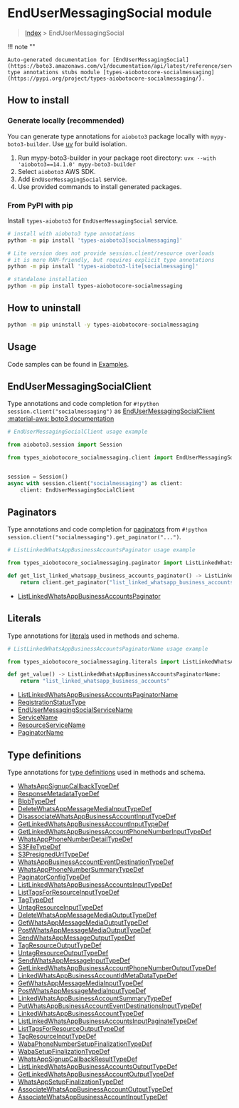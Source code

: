 # EndUserMessagingSocial module

> [Index](../README.md) > EndUserMessagingSocial


!!! note ""

    Auto-generated documentation for [EndUserMessagingSocial](https://boto3.amazonaws.com/v1/documentation/api/latest/reference/services/socialmessaging.html#endusermessagingsocial)
    type annotations stubs module [types-aiobotocore-socialmessaging](https://pypi.org/project/types-aiobotocore-socialmessaging/).

## How to install

### Generate locally (recommended)

You can generate type annotations for `aioboto3` package locally with `mypy-boto3-builder`.
Use [uv](https://docs.astral.sh/uv/getting-started/installation/) for build isolation.

1. Run mypy-boto3-builder in your package root directory: `uvx --with 'aioboto3==14.1.0' mypy-boto3-builder`
1. Select `aioboto3` AWS SDK.
1. Add `EndUserMessagingSocial` service.
1. Use provided commands to install generated packages.



### From PyPI with pip

Install `types-aioboto3` for `EndUserMessagingSocial` service.

```bash
# install with aioboto3 type annotations
python -m pip install 'types-aioboto3[socialmessaging]'

# Lite version does not provide session.client/resource overloads
# it is more RAM-friendly, but requires explicit type annotations
python -m pip install 'types-aioboto3-lite[socialmessaging]'

# standalone installation
python -m pip install types-aiobotocore-socialmessaging
```



## How to uninstall

```bash
python -m pip uninstall -y types-aiobotocore-socialmessaging
```

## Usage

Code samples can be found in [Examples](./usage.md).

## EndUserMessagingSocialClient

Type annotations and code completion for  `#!python session.client("socialmessaging")` as [EndUserMessagingSocialClient](./client.md)
[:material-aws: boto3 documentation](https://boto3.amazonaws.com/v1/documentation/api/latest/reference/services/socialmessaging.html#EndUserMessagingSocial.Client)

```python
# EndUserMessagingSocialClient usage example

from aioboto3.session import Session

from types_aiobotocore_socialmessaging.client import EndUserMessagingSocialClient


session = Session()
async with session.client("socialmessaging") as client:
    client: EndUserMessagingSocialClient
```


## Paginators

Type annotations and code completion for
[paginators](./paginators.md)
from `#!python session.client("socialmessaging").get_paginator("...")`.

```python
# ListLinkedWhatsAppBusinessAccountsPaginator usage example

from types_aiobotocore_socialmessaging.paginator import ListLinkedWhatsAppBusinessAccountsPaginator

def get_list_linked_whatsapp_business_accounts_paginator() -> ListLinkedWhatsAppBusinessAccountsPaginator:
    return client.get_paginator("list_linked_whatsapp_business_accounts"))
```

- [ListLinkedWhatsAppBusinessAccountsPaginator](./paginators.md#listlinkedwhatsappbusinessaccountspaginator)








## Literals

Type annotations for [literals](./literals.md) used in methods and schema.

```python
# ListLinkedWhatsAppBusinessAccountsPaginatorName usage example

from types_aiobotocore_socialmessaging.literals import ListLinkedWhatsAppBusinessAccountsPaginatorName

def get_value() -> ListLinkedWhatsAppBusinessAccountsPaginatorName:
    return "list_linked_whatsapp_business_accounts"
```

- [ListLinkedWhatsAppBusinessAccountsPaginatorName](./literals.md#listlinkedwhatsappbusinessaccountspaginatorname)
- [RegistrationStatusType](./literals.md#registrationstatustype)
- [EndUserMessagingSocialServiceName](./literals.md#endusermessagingsocialservicename)
- [ServiceName](./literals.md#servicename)
- [ResourceServiceName](./literals.md#resourceservicename)
- [PaginatorName](./literals.md#paginatorname)




## Type definitions

Type annotations for [type definitions](./type_defs.md) used in methods and schema.

- [WhatsAppSignupCallbackTypeDef](./type_defs.md#whatsappsignupcallbacktypedef)
- [ResponseMetadataTypeDef](./type_defs.md#responsemetadatatypedef)
- [BlobTypeDef](./type_defs.md#blobtypedef)
- [DeleteWhatsAppMessageMediaInputTypeDef](./type_defs.md#deletewhatsappmessagemediainputtypedef)
- [DisassociateWhatsAppBusinessAccountInputTypeDef](./type_defs.md#disassociatewhatsappbusinessaccountinputtypedef)
- [GetLinkedWhatsAppBusinessAccountInputTypeDef](./type_defs.md#getlinkedwhatsappbusinessaccountinputtypedef)
- [GetLinkedWhatsAppBusinessAccountPhoneNumberInputTypeDef](./type_defs.md#getlinkedwhatsappbusinessaccountphonenumberinputtypedef)
- [WhatsAppPhoneNumberDetailTypeDef](./type_defs.md#whatsappphonenumberdetailtypedef)
- [S3FileTypeDef](./type_defs.md#s3filetypedef)
- [S3PresignedUrlTypeDef](./type_defs.md#s3presignedurltypedef)
- [WhatsAppBusinessAccountEventDestinationTypeDef](./type_defs.md#whatsappbusinessaccounteventdestinationtypedef)
- [WhatsAppPhoneNumberSummaryTypeDef](./type_defs.md#whatsappphonenumbersummarytypedef)
- [PaginatorConfigTypeDef](./type_defs.md#paginatorconfigtypedef)
- [ListLinkedWhatsAppBusinessAccountsInputTypeDef](./type_defs.md#listlinkedwhatsappbusinessaccountsinputtypedef)
- [ListTagsForResourceInputTypeDef](./type_defs.md#listtagsforresourceinputtypedef)
- [TagTypeDef](./type_defs.md#tagtypedef)
- [UntagResourceInputTypeDef](./type_defs.md#untagresourceinputtypedef)
- [DeleteWhatsAppMessageMediaOutputTypeDef](./type_defs.md#deletewhatsappmessagemediaoutputtypedef)
- [GetWhatsAppMessageMediaOutputTypeDef](./type_defs.md#getwhatsappmessagemediaoutputtypedef)
- [PostWhatsAppMessageMediaOutputTypeDef](./type_defs.md#postwhatsappmessagemediaoutputtypedef)
- [SendWhatsAppMessageOutputTypeDef](./type_defs.md#sendwhatsappmessageoutputtypedef)
- [TagResourceOutputTypeDef](./type_defs.md#tagresourceoutputtypedef)
- [UntagResourceOutputTypeDef](./type_defs.md#untagresourceoutputtypedef)
- [SendWhatsAppMessageInputTypeDef](./type_defs.md#sendwhatsappmessageinputtypedef)
- [GetLinkedWhatsAppBusinessAccountPhoneNumberOutputTypeDef](./type_defs.md#getlinkedwhatsappbusinessaccountphonenumberoutputtypedef)
- [LinkedWhatsAppBusinessAccountIdMetaDataTypeDef](./type_defs.md#linkedwhatsappbusinessaccountidmetadatatypedef)
- [GetWhatsAppMessageMediaInputTypeDef](./type_defs.md#getwhatsappmessagemediainputtypedef)
- [PostWhatsAppMessageMediaInputTypeDef](./type_defs.md#postwhatsappmessagemediainputtypedef)
- [LinkedWhatsAppBusinessAccountSummaryTypeDef](./type_defs.md#linkedwhatsappbusinessaccountsummarytypedef)
- [PutWhatsAppBusinessAccountEventDestinationsInputTypeDef](./type_defs.md#putwhatsappbusinessaccounteventdestinationsinputtypedef)
- [LinkedWhatsAppBusinessAccountTypeDef](./type_defs.md#linkedwhatsappbusinessaccounttypedef)
- [ListLinkedWhatsAppBusinessAccountsInputPaginateTypeDef](./type_defs.md#listlinkedwhatsappbusinessaccountsinputpaginatetypedef)
- [ListTagsForResourceOutputTypeDef](./type_defs.md#listtagsforresourceoutputtypedef)
- [TagResourceInputTypeDef](./type_defs.md#tagresourceinputtypedef)
- [WabaPhoneNumberSetupFinalizationTypeDef](./type_defs.md#wabaphonenumbersetupfinalizationtypedef)
- [WabaSetupFinalizationTypeDef](./type_defs.md#wabasetupfinalizationtypedef)
- [WhatsAppSignupCallbackResultTypeDef](./type_defs.md#whatsappsignupcallbackresulttypedef)
- [ListLinkedWhatsAppBusinessAccountsOutputTypeDef](./type_defs.md#listlinkedwhatsappbusinessaccountsoutputtypedef)
- [GetLinkedWhatsAppBusinessAccountOutputTypeDef](./type_defs.md#getlinkedwhatsappbusinessaccountoutputtypedef)
- [WhatsAppSetupFinalizationTypeDef](./type_defs.md#whatsappsetupfinalizationtypedef)
- [AssociateWhatsAppBusinessAccountOutputTypeDef](./type_defs.md#associatewhatsappbusinessaccountoutputtypedef)
- [AssociateWhatsAppBusinessAccountInputTypeDef](./type_defs.md#associatewhatsappbusinessaccountinputtypedef)

